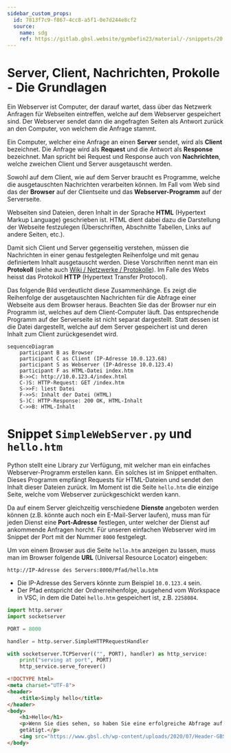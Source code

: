 ```yaml
---
sidebar_custom_props:
  id: 7813f7c9-f867-4cc8-a5f1-0e7d244e8cf2
  source:
    name: sdg
    ref: https://gitlab.gbsl.website/gymbefin23/material/-/snippets/20
---
```

# Server, Client, Nachrichten, Prokolle - Die Grundlagen

Ein Webserver ist Computer, der darauf wartet, dass über das Netzwerk Anfragen für Webseiten eintreffen, welche auf dem Webserver gespeichert sind. Der Webserver sendet dann die angefragten Seiten als Antwort zurück an den Computer, von welchem die Anfrage stammt. 

Ein Computer, welcher eine Anfrage an einen **Server** sendet, wird als **Client** bezeichnet. Die Anfrage wird als **Request** und die Antwort als **Response** bezeichnet. Man spricht bei Request und Response auch von **Nachrichten**, welche zweichen Client und Server ausgetauscht werden.

Sowohl auf dem Client, wie auf dem Server braucht es Programme, welche die ausgetauschten Nachrichten verarbeiten können. Im Fall  vom Web sind das der **Browser** auf der Clientseite und das **Webserver-Programm** auf der Serverseite.

Webseiten sind Dateien, deren Inhalt in der Sprache **HTML** (Hypertext Markup Language) geschrieben ist. HTML dient dabei dazu die Darstellung der Webseite festzulegen (Überschriften, Abschnitte Tabellen, Links auf andere Seiten, etc.).

Damit sich Client und Server gegenseitig verstehen, müssen die Nachrichten in einer genau festgelegten Reihenfolge und mit genau definiertem Inhalt ausgetauscht werden. Diese Vorschriften nennt man ein **Protokoll** (siehe auch [Wiki / Netzwerke / Protokolle](https://gitlab.com/gymbefin23/material/-/wikis/Netzwerke/Protokolle)). Im Falle des Webs heisst das Protokoll **HTTP** (Hypertext Transfer Protocol).

Das folgende Bild verdeutlicht diese Zusammenhänge. Es zeigt die Reihenfolge der ausgetauschten Nachrichten für die Abfrage einer Webseite aus dem Browser heraus. Beachten Sie das der Browser nur ein Programm ist, welches auf dem Client-Computer läuft. Das entsprechende Programm auf der Serverseite ist nicht separat dargestellt. Statt dessen ist die Datei dargestellt, welche auf dem Server gespeichert ist und deren Inhalt zum Client zurückgesendet wird.

```mermaid
sequenceDiagram
    participant B as Browser
    participant C as Client (IP-Adresse 10.0.123.68)
    participant S as Webserver (IP-Adresse 10.0.123.4)
    participant F as HTML-Datei index.htm
    B->>C: http://10.0.123.4/index.html
    C-)S: HTTP-Request: GET /index.htm
    S->>F: liest Datei
    F->>S: Inhalt der Datei (HTML)
    S-)C: HTTP-Response: 200 OK, HTML-Inhalt
    C->>B: HTML-Inhalt
```

# Snippet `SimpleWebServer.py` und `hello.htm`
Python stellt eine Library zur Verfügung, mit welcher man ein einfaches Webserver-Programm erstellen kann. Ein solches ist im Snippet enthalten. Dieses Programm empfängt Requests für HTML-Dateien und sendet den Inhalt dieser Dateien zurück. Im Moment ist die Seite `hello.htm` die einzige Seite, welche vom Webserver zurückgeschickt werden kann.

Da auf einem Server gleichzeitig verschiedene **Dienste** angeboten werden können (z.B. könnte auch noch ein E-Mail-Server laufen), muss man für jeden Dienst eine **Port-Adresse** festlegen, unter welcher der Dienst auf ankommende Anfragen horcht. Für unseren einfachen Webserver wird im Snippet der Port mit der Nummer `8000` festgelegt.

Um von einem Browser aus die Seite `hello.htm` anzeigen zu lassen, muss man im Browser folgende **URL** (Universal Resource Locator) eingeben:

```
http://IP-Adresse des Servers:8000/Pfad/hello.htm
```
- Die IP-Adresse des Servers könnte zum Beispiel `10.0.123.4` sein.
- Der Pfad entspricht der Ordnerreihenfolge, ausgehend vom Workspace in VSC, in dem die Datei `hello.htm` gespeichert ist, z.B. `2258084`.


```py title=SimpleWebServer.py
import http.server
import socketserver

PORT = 8000

handler = http.server.SimpleHTTPRequestHandler

with socketserver.TCPServer(("", PORT), handler) as http_service:
    print("serving at port", PORT)
    http_service.serve_forever()
```

```html title=hello.html
<!DOCTYPE html>
<meta charset="UTF-8">
<header>
    <title>Simply hello</title>
</header>
<body>
    <h1>Hello</h1>
    <p>Wenn Sie dies sehen, so haben Sie eine erfolgreiche Abfrage auf den <b>SimlpeWebServer</b>
    getätigt.</p>
    <img src="https://www.gbsl.ch/wp-content/uploads/2020/07/Header-GBSL-1170x450.jpg" width="400"/>
</body>
```